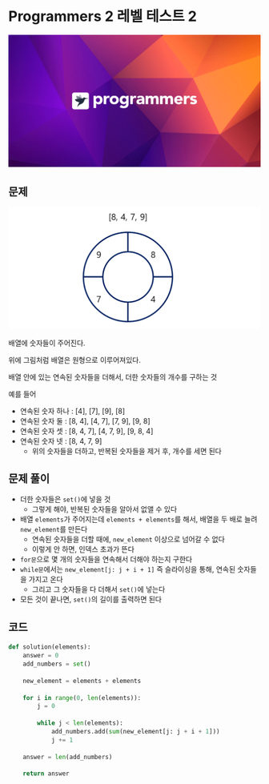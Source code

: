 # Programmers 2 레벨 테스트 2

![img-meta-programmers-e00862a7c9acd8ef5164f8c85b3ab0127d083ab59b3a98d7219690bd3570bf35](2_레벨_테스트_2.assets/img-meta-programmers-e00862a7c9acd8ef5164f8c85b3ab0127d083ab59b3a98d7219690bd3570bf35.png)



## 문제

![image-20230207185306686](2_레벨_테스트_2.assets/image-20230207185306686.png)

배열에 숫자들이 주어진다.

위에 그림처럼 배열은 원형으로 이루어져있다.

배열 안에 있는 연속된 숫자들을 더해서, 더한 숫자들의 개수를 구하는 것

예를 들어

- 연속된 숫자 하나 : [4], [7], [9], [8]
- 연속된 숫자 둘 : [8, 4], [4, 7], [7, 9], [9, 8]
- 연속된 숫자 셋 : [8, 4, 7], [4, 7, 9], [9, 8, 4]
- 연속된 숫자 넷 : [8, 4, 7, 9]
  - 위의 숫자들을 더하고, 반복된 숫자들을 제거 후, 개수를 세면 된다





## 문제 풀이

- 더한 숫자들은 `set()`에 넣을 것
  - 그렇게 해야, 반복된 숫자들을 알아서 없앨 수 있다
- 배열 `elements`가 주어지는데 `elements + elements`를 해서, 배열을 두 배로 늘려 `new_element`를 만든다
  - 연속된 숫자들을 더할 때에, `new_element` 이상으로 넘어갈 수 없다
  - 이렇게 안 하면, 인덱스 초과가 뜬다
- `for문`으로 몇 개의 숫자들을 연속해서 더해야 하는지 구한다
- `while문`에서는 `new_element[j: j + i + 1]` 즉 슬라이싱을 통해, 연속된 숫자들을 가지고 온다
  - 그리고 그 숫자들을 다 더해서 `set()`에 넣는다
- 모든 것이 끝나면, `set()`의 길이를 출력하면 된다



## 코드

```python
def solution(elements):
    answer = 0
    add_numbers = set()

    new_element = elements + elements

    for i in range(0, len(elements)):
        j = 0

        while j < len(elements):
            add_numbers.add(sum(new_element[j: j + i + 1]))
            j += 1

    answer = len(add_numbers)

    return answer
```

